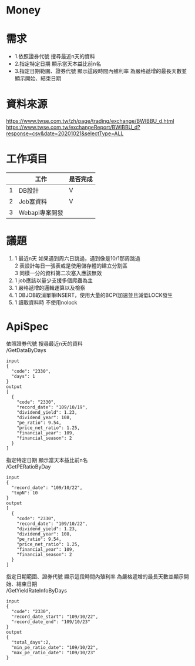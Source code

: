 # Money

# 需求
+ 1.依照證券代號 搜尋最近n天的資料  
+ 2.指定特定日期 顯示當天本益比前n名  
+ 3.指定日期範圍、證券代號 顯示這段時間內殖利率 為嚴格遞增的最長天數並顯示開始、結束日期   

# 資料來源
https://www.twse.com.tw/zh/page/trading/exchange/BWIBBU_d.html  
https://www.twse.com.tw/exchangeReport/BWIBBU_d?response=csv&date=20201021&selectType=ALL



# 工作項目
|          | 工作      | 是否完成
| -------- | -------- | -------- 
| 1     | DB設計     |V  
| 2     | Job塞資料     |V  
| 3     | Webapi專案開發     | 


# 議題

1. 1 最近n天 如果遇到周六日跳過，遇到像是10/1那周跳過  
   2 表設計每日一張表或是使用儲存體的建立分割區  
   3 同樣一分的資料第二次塞入應該無效  
2. 1 job應該以量少支援多個爬蟲為主  
3. 1 嚴格遞增的邏輯運算以及檢察
4. 1 DBJOB取消單筆INSERT，使用大量的BCP(加速並且減低LOCK發生
5. 1 讀取資料時 不使用nolock  



# ApiSpec
依照證券代號 搜尋最近n天的資料  
/GetDataByDays  



```
input
{
  "code": "2330",
  "days": 1
}
output 
[
  {
    "code": "2330",
    "record_date": "109/10/19",
    "dividend_yield": 1.23,
    "dividend_year": 108,
    "pe_ratio": 9.54,
    "price_net_ratio": 1.25,
    "financial_year": 109,
    "financial_season": 2
  }
]

```

指定特定日期 顯示當天本益比前n名  
/GetPERatioByDay  



```
input
{
  "record_date": "109/10/22",
  "topN": 10
}
output 
[
  {
    "code": "2330",
    "record_date": "109/10/22",
    "dividend_yield": 1.23,
    "dividend_year": 108,
    "pe_ratio": 9.54,
    "price_net_ratio": 1.25,
    "financial_year": 109,
    "financial_season": 2
  }
]

```

指定日期範圍、證券代號 顯示這段時間內殖利率 為嚴格遞增的最長天數並顯示開始、結束日期  
/GetYieldRateInfoByDays  



```
input
{
  "code": "2330",
  "record_date_start": "109/10/22",
  "record_date_end": "109/10/23"
}
output 
{
  "total_days":2,
  "min_pe_ratio_date": "109/10/22",
  "max_pe_ratio_date": "109/10/23"
}

```